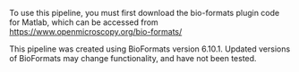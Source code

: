 To use this pipeline, you must first download the bio-formats plugin code for Matlab, which can be accessed from https://www.openmicroscopy.org/bio-formats/

This pipeline was created using BioFormats version 6.10.1. Updated versions of BioFormats may change functionality, and have not been tested.
